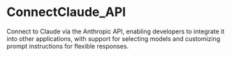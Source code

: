 # ConnectClaude_API
Connect to Claude via the Anthropic API, enabling developers to integrate it into other applications, with support for selecting models and customizing prompt instructions for flexible responses.
